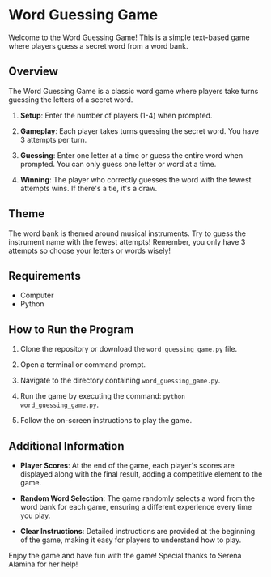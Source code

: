 # Word Guessing Game

Welcome to the Word Guessing Game! This is a simple text-based game where players guess a secret word from a word bank.

## Overview

The Word Guessing Game is a classic word game where players take turns guessing the letters of a secret word. 

1. **Setup**: Enter the number of players (1-4) when prompted.

2. **Gameplay**: Each player takes turns guessing the secret word. You have 3 attempts per turn.

3. **Guessing**: Enter one letter at a time or guess the entire word when prompted. You can only guess one letter or word at a time.

4. **Winning**: The player who correctly guesses the word with the fewest attempts wins. If there's a tie, it's a draw.

## Theme

The word bank is themed around musical instruments. Try to guess the instrument name with the fewest attempts! Remember, you only have 3 attempts so choose your letters or words wisely!

## Requirements

- Computer
- Python 

## How to Run the Program 

1. Clone the repository or download the `word_guessing_game.py` file.

2. Open a terminal or command prompt.

3. Navigate to the directory containing `word_guessing_game.py`.

4. Run the game by executing the command: `python word_guessing_game.py`.

5. Follow the on-screen instructions to play the game.

## Additional Information
- **Player Scores**: At the end of the game, each player's scores are displayed along with the final result, adding a competitive element to the game.

- **Random Word Selection**: The game randomly selects a word from the word bank for each game, ensuring a different experience every time you play.

- **Clear Instructions**: Detailed instructions are provided at the beginning of the game, making it easy for players to understand how to play.

Enjoy the game and have fun with the game! Special thanks to Serena Alamina for her help!
